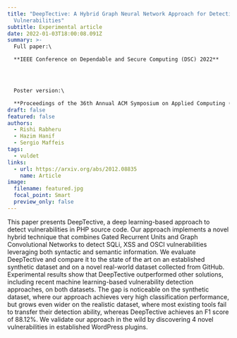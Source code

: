 ```yaml
---
title: "DeepTective: A Hybrid Graph Neural Network Approach for Detecting PHP
  Vulnerabilities"
subtitle: Experimental article
date: 2022-01-03T18:00:08.091Z
summary: >-
  Full paper:\

  **IEEE Conference on Dependable and Secure Computing (DSC) 2022**




  Poster version:\

  **Proceedings of the 36th Annual ACM Symposium on Applied Computing (ACM SAC) 2021**
draft: false
featured: false
authors:
  - Rishi Rabheru
  - Hazim Hanif
  - Sergio Maffeis
tags:
  - vuldet
links:
  - url: https://arxiv.org/abs/2012.08835
    name: Article
image:
  filename: featured.jpg
  focal_point: Smart
  preview_only: false
---
```

This paper presents DeepTective, a deep learning-based approach to detect vulnerabilities in PHP source code. Our approach implements a novel hybrid technique that combines Gated Recurrent Units and Graph Convolutional Networks to detect SQLi, XSS and OSCI vulnerabilities leveraging both syntactic and semantic information. We evaluate DeepTective and compare it to the state of the art on an established synthetic dataset and on a novel real-world dataset collected from GitHub. Experimental results show that DeepTective outperformed other solutions, including recent machine learning-based vulnerability detection approaches, on both datasets. The gap is noticeable on the synthetic dataset, where our approach achieves very high classification performance, but grows even wider on the realistic dataset, where most existing tools fail to transfer their detection ability, whereas DeepTective achieves an F1 score of 88.12%. We validate our approach in the wild by discovering 4 novel vulnerabilities in established WordPress plugins.